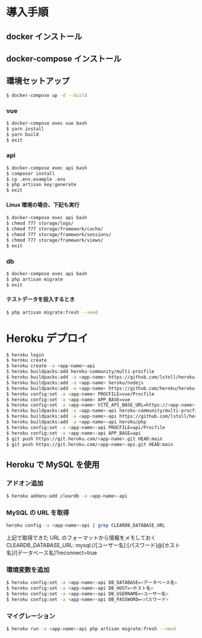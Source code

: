 # 導入手順

## docker インストール

## docker-compose インストール

## 環境セットアップ
```bash
$ docker-compose up -d --build
```

### vue
```bash
$ docker-compose exec vue bash
$ yarn install
$ yarn build
$ exit
```

### api
```bash
$ docker-compose exec api bash
$ composer install
$ cp .env.example .env
$ php artisan key:generate
$ exit
```

#### Linux 環境の場合、下記も実行
```bash
$ docker-compose exec api bash
$ chmod 777 storage/logs/
$ chmod 777 storage/framework/cache/
$ chmod 777 storage/framework/sessions/
$ chmod 777 storage/framework/views/
$ exit
```

### db
```bash
$ docker-compose exec api bash
$ php artisan migrate
$ exit
```

#### テストデータを投入するとき
```bash
$ php artisan migrate:fresh --seed
```


# Heroku デプロイ

```bash
$ heroku login
$ heroku create
$ heroku create -a <app-name>-api
$ heroku buildpacks:add heroku-community/multi-procfile
$ heroku buildpacks:add -a <app-name> https://github.com/lstoll/heroku-buildpack-monorepo
$ heroku buildpacks:add -a <app-name> heroku/nodejs
$ heroku buildpacks:add -a <app-name> https://github.com/heroku/heroku-buildpack-static
$ heroku config:set -a <app-name> PROCFILE=vue/Procfile
$ heroku config:set -a <app-name> APP_BASE=vue
$ heroku config:set -a <app-name> VITE_API_BASE_URL=https://<app-name>-api.herokuapp.com/
$ heroku buildpacks:add -a <app-name>-api heroku-community/multi-procfile
$ heroku buildpacks:add -a <app-name>-api https://github.com/lstoll/heroku-buildpack-monorepo
$ heroku buildpacks:add -a <app-name>-api heroku/php
$ heroku config:set -a <app-name>-api PROCFILE=api/Procfile
$ heroku config:set -a <app-name>-api APP_BASE=api
$ git push https://git.heroku.com/<app-name>.git HEAD:main
$ git push https://git.heroku.com/<app-name>-api.git HEAD:main
```

## Heroku で MySQL を使用
### アドオン追加
```bash
$ heroku addons:add cleardb -a <app-name>-api
```

### MySQL の URL を取得
```bash
heroku config -a <app-name>-api | grep CLEARDB_DATABASE_URL
```

上記で取得できた URL のフォーマットから情報をメモしておく
CLEARDB_DATABASE_URL: mysql://[ユーザー名]:[パスワード]@[ホスト名]/[データベース名]?reconnect=true


### 環境変数を追加
```bash
$ heroku config:set -a <app-name>-api DB_DATABASE=<データベース名>
$ heroku config:set -a <app-name>-api DB_HOST=<ホスト名>
$ heroku config:set -a <app-name>-api DB_USERNAME=<ユーザー名>
$ heroku config:set -a <app-name>-api DB_PASSWORD=<パスワード>
```

### マイグレーション
```bash
$ heroku run -a <app-name>-api php artisan migrate:fresh --seed
```
